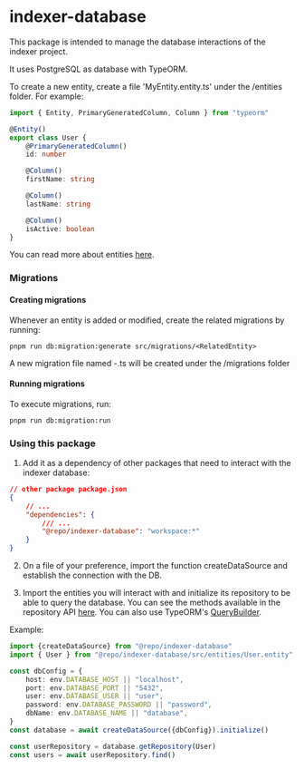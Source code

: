 # indexer-database

This package is intended to manage the database interactions of the indexer project.

It uses PostgreSQL as database with TypeORM.

To create a new entity, create a file 'MyEntity.entity.ts' under the /entities folder. For example:

```ts
import { Entity, PrimaryGeneratedColumn, Column } from "typeorm"

@Entity()
export class User {
    @PrimaryGeneratedColumn()
    id: number

    @Column()
    firstName: string

    @Column()
    lastName: string

    @Column()
    isActive: boolean
}
```

You can read more about entities [here](https://typeorm.io/entities).

### Migrations 

#### Creating migrations
Whenever an entity is added or modified, create the related migrations by running:
```
pnpm run db:migration:generate src/migrations/<RelatedEntity>
```

A new migration file named <timestamp>-<RelatedEntity>.ts will be created under the /migrations folder

#### Running migrations
To execute migrations, run:
```
pnpm run db:migration:run
```

### Using this package
1. Add it as a dependency of other packages that need to interact with the indexer database:
```json
// other package package.json
{
    // ...
    "dependencies": {
        /// ...
        "@repo/indexer-database": "workspace:*"
    }
}
```

2. On a file of your preference, import the function createDataSource and establish the connection with the DB.

3. Import the entities you will interact with and initialize its repository to be able to query the database. You can see the methods available in the repository API [here](https://typeorm.io/repository-api). You can also use TypeORM's [QueryBuilder](https://typeorm.io/select-query-builder).

Example:
```ts
import {createDataSource} from "@repo/indexer-database"
import { User } from "@repo/indexer-database/src/entities/User.entity";

const dbConfig = {
    host: env.DATABASE_HOST || "localhost",
    port: env.DATABASE_PORT || "5432",
    user: env.DATABASE_USER || "user",
    password: env.DATABASE_PASSWORD || "password",
    dbName: env.DATABASE_NAME || "database",
}
const database = await createDataSource({dbConfig}).initialize()

const userRepository = database.getRepository(User)
const users = await userRepository.find()
```
